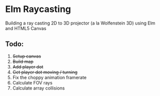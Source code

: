 # Elm Raycasting

Building a ray casting 2D to 3D projector (a la Wolfenstein 3D) using Elm and HTML5 Canvas

## Todo:

1.  ~~Setup canvas~~
2.  ~~Build map~~
3.  ~~Add player dot~~
4.  ~~Get player dot moving / turning~~
5.  Fix the choppy animation framerate
6.  Calculate FOV rays
7.  Calculate array collisions
